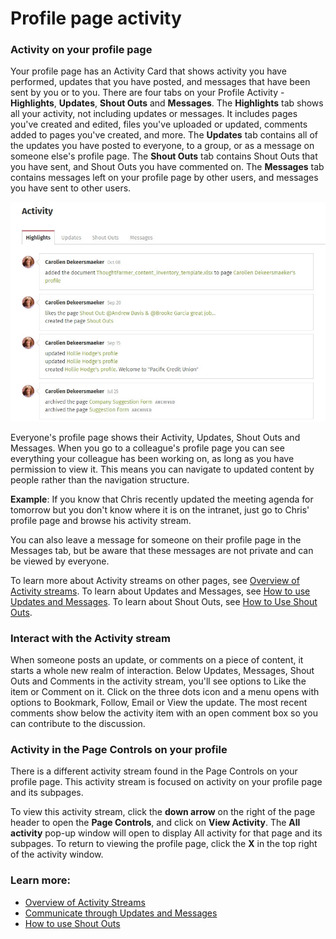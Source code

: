 # Profile page activity

### Activity on your profile page

Your profile page has an Activity Card that shows activity you have performed, updates that you have posted, and messages that have been sent by you or to you. There are four tabs on your Profile Activity - **Highlights**, **Updates**, **Shout Outs** and **Messages**. The **Highlights** tab shows all your activity, not including updates or messages. It includes pages you've created and edited, files you've uploaded or updated, comments added to pages you've created, and more. The **Updates** tab contains all of the updates you have posted to everyone, to a group, or as a message on someone else's profile page. The **Shout Outs** tab contains Shout Outs that you have sent, and Shout Outs you have commented on. The **Messages** tab contains messages left on your profile page by other users, and messages you have sent to other users.  
  


![](../../.gitbook/assets/1%20%2813%29.jpg)



Everyone's profile page shows their Activity, Updates, Shout Outs and Messages. When you go to a colleague's profile page you can see everything your colleague has been working on, as long as you have permission to view it. This means you can navigate to updated content by people rather than the navigation structure.  
  
**Example**: If you know that Chris recently updated the meeting agenda for tomorrow but you don't know where it is on the intranet, just go to Chris' profile page and browse his activity stream.  
  
You can also leave a message for someone on their profile page in the Messages tab, but be aware that these messages are not private and can be viewed by everyone.  
  
To learn more about Activity streams on other pages, see [Overview of Activity streams](../basic-features/activity-streams.md). To learn about Updates and Messages, see [How to use Updates and Messages](../basic-features/updates-and-messages.md). To learn about Shout Outs, see [How to Use Shout Outs](../basic-features/shout-outs.md).

### Interact with the Activity stream

When someone posts an update, or comments on a piece of content, it starts a whole new realm of interaction. Below Updates, Messages, Shout Outs and Comments in the activity stream, you'll see options to Like the item or Comment on it. Click on the three dots icon and a menu opens with options to Bookmark, Follow, Email or View the update. The most recent comments show below the activity item with an open comment box so you can contribute to the discussion.

### Activity in the Page Controls on your profile

There is a different activity stream found in the Page Controls on your profile page. This activity stream is focused on activity on your profile page and its subpages.  
  
To view this activity stream, click the **down arrow** on the right of the page header to open the **Page Controls**, and click on **View Activity**. The **All activity** pop-up window will open to display All activity for that page and its subpages. To return to viewing the profile page, click the **X** in the top right of the activity window.

### Learn more:

* [Overview of Activity Streams](../basic-features/activity-streams.md)
* [Communicate through Updates and Messages](../basic-features/updates-and-messages.md)
* [How to use Shout Outs](../basic-features/shout-outs.md)


